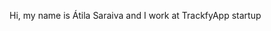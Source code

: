 Hi, my name is Átila Saraiva
and I work at TrackfyApp startup

<!---
atilaTrackfy/atilaTrackfy is a ✨ special ✨ repository because its `README.md` (this file) appears on your GitHub profile.
You can click the Preview link to take a look at your changes.
--->
